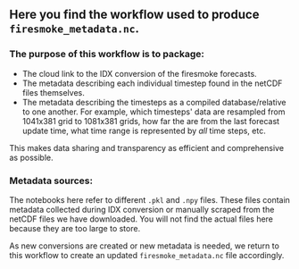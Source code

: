 ## Here you find the workflow used to produce `firesmoke_metadata.nc`.

### The purpose of this workflow is to package:
- The cloud link to the IDX conversion of the firesmoke forecasts.
- The metadata describing each individual timestep found in the netCDF files themselves.
- The metadata describing the timesteps as a compiled database/relative to one another. For example, which timesteps' data are resampled from 1041x381 grid to 1081x381 grids, how far the are from the last forecast update time, what time range is represented by _all_ time steps, etc.

This makes data sharing and transparency as efficient and comprehensive as possible.

### Metadata sources:
The notebooks here refer to different `.pkl` and `.npy` files. These files contain metadata collected during IDX conversion or manually scraped from the netCDF files we have downloaded. You will not find the actual files here because they are too large to store.

As new conversions are created or new metadata is needed, we return to this workflow to create an updated `firesmoke_metadata.nc` file accordingly.